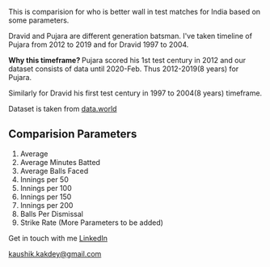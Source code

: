 This is comparision for who is better wall in test matches for India based on some parameters. 

Dravid and Pujara are different generation batsman. I've taken timeline of Pujara from 2012 to 2019 and for Dravid 1997 to 2004. 

<b>Why this timeframe? </b>
Pujara scored his 1st test century in 2012 and our dataset consists of data until 2020-Feb. Thus 2012-2019(8 years) for Pujara.

Similarly for Dravid his first test century in 1997 to 2004(8 years) timeframe.

Dataset is taken from <a href="https://data.world/">data.world</a>

## Comparision Parameters
1. Average
2. Average Minutes Batted
3. Average Balls Faced
4. Innings per 50
5. Innings per 100
6. Innings per 150
7. Innings per 200
8. Balls Per Dismissal
9. Strike Rate
(More Parameters to be added)


Get in touch with me
<a href="https://www.linkedin.com/in/kaushik-kakdey/">LinkedIn</a>

kaushik.kakdey@gmail.com


